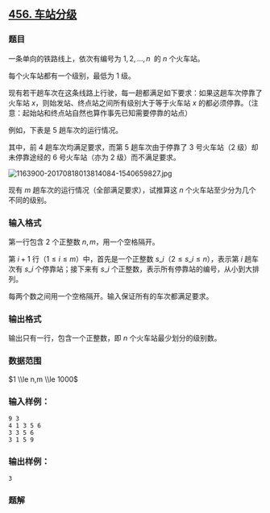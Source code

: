 ## [456\. 车站分级](https://www.acwing.com/problem/content/458/)

### 题目

一条单向的铁路线上，依次有编号为 $1, 2, …, n$ 的 $n$ 个火车站。

每个火车站都有一个级别，最低为 $1$ 级。

现有若干趟车次在这条线路上行驶，每一趟都满足如下要求：如果这趟车次停靠了火车站 $x$，则始发站、终点站之间所有级别大于等于火车站 $x$ 的都必须停靠。（注意：起始站和终点站自然也算作事先已知需要停靠的站点）

例如，下表是 $5$ 趟车次的运行情况。

其中，前 $4$ 趟车次均满足要求，而第 $5$ 趟车次由于停靠了 $3$ 号火车站（$2$ 级）却未停靠途经的 $6$ 号火车站（亦为 $2$ 级）而不满足要求。

![1163900-20170818013814084-1540659827.jpg](/media/article/image/2019/03/11/19_8d0e0df443-1163900-20170818013814084-1540659827.jpg)

现有 $m$ 趟车次的运行情况（全部满足要求），试推算这 $n$ 个火车站至少分为几个不同的级别。

### 输入格式

第一行包含 $2$ 个正整数 $n, m$，用一个空格隔开。

第 $i + 1$ 行（$1 ≤ i ≤ m$）中，首先是一个正整数 $s\_i$（$2 ≤ s\_i ≤ n$），表示第 $i$ 趟车次有 $s\_i$ 个停靠站；接下来有 $s\_i$ 个正整数，表示所有停靠站的编号，从小到大排列。

每两个数之间用一个空格隔开。输入保证所有的车次都满足要求。

### 输出格式

输出只有一行，包含一个正整数，即 $n$ 个火车站最少划分的级别数。

### 数据范围

$1 \\le n,m \\le 1000$

### 输入样例：

```
9 3
4 1 3 5 6
3 3 5 6
3 1 5 9
```

### 输出样例：

```
3
```

### 题解

